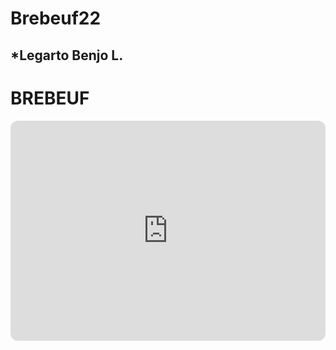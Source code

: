 # Brebeuf22
## *Legarto Benjo L.
# BREBEUF
<iframe style="border-radius:12px" src="https://open.spotify.com/embed/track/6LnEoRQKMcaFTR5UvaKuBy?utm_source=generator" width="100%" height="352" frameBorder="0" allowfullscreen="" allow="autoplay; clipboard-write; encrypted-media; fullscreen; picture-in-picture" loading="lazy"></iframe>
